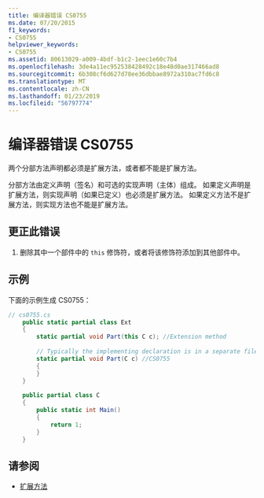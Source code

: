 ```yaml
---
title: 编译器错误 CS0755
ms.date: 07/20/2015
f1_keywords:
- CS0755
helpviewer_keywords:
- CS0755
ms.assetid: 80613029-a009-4bdf-b1c2-1eec1e60c7b4
ms.openlocfilehash: 3de4a11ec952538428492c18e48d0ae317466ad8
ms.sourcegitcommit: 6b308cf6d627d78ee36dbbae8972a310ac7fd6c8
ms.translationtype: MT
ms.contentlocale: zh-CN
ms.lasthandoff: 01/23/2019
ms.locfileid: "56797774"
---
```

# <a name="compiler-error-cs0755"></a>编译器错误 CS0755
两个分部方法声明都必须是扩展方法，或者都不能是扩展方法。  
  
 分部方法由定义声明（签名）和可选的实现声明（主体）组成。 如果定义声明是扩展方法，则实现声明（如果已定义）也必须是扩展方法。 如果定义方法不是扩展方法，则实现方法也不能是扩展方法。  
  
## <a name="to-correct-this-error"></a>更正此错误  
  
1.  删除其中一个部件中的 `this` 修饰符，或者将该修饰符添加到其他部件中。  
  
## <a name="example"></a>示例  
 下面的示例生成 CS0755：  
  
```csharp  
// cs0755.cs  
    public static partial class Ext  
    {  
        static partial void Part(this C c); //Extension method  
  
        // Typically the implementing declaration is in a separate file.  
        static partial void Part(C c) //CS0755  
        {  
        }  
    }  
  
    public partial class C  
    {  
        public static int Main()  
        {  
            return 1;  
        }  
    }  
```  
  
## <a name="see-also"></a>请参阅

- [扩展方法](../../csharp/programming-guide/classes-and-structs/extension-methods.md)
